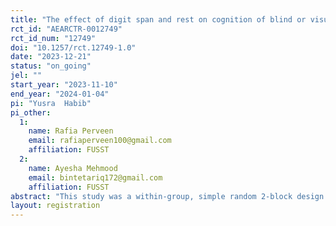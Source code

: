 ```yaml
---
title: "The effect of digit span and rest on cognition of blind or visual impaired and cognitive test for the blind as an assessment of intellectual functioning."
rct_id: "AEARCTR-0012749"
rct_id_num: "12749"
doi: "10.1257/rct.12749-1.0"
date: "2023-12-21"
status: "on_going"
jel: ""
start_year: "2023-11-10"
end_year: "2024-01-04"
pi: "Yusra  Habib"
pi_other:
  1:
    name: Rafia Perveen
    email: rafiaperveen100@gmail.com
    affiliation: FUSST
  2:
    name: Ayesha Mehmood
    email: bintetariq172@gmail.com
    affiliation: FUSST
abstract: "This study was a within-group, simple random 2-block design to investigate the effect of the cognitive intervention on cognitive performance in blind patients. Thirty blind patients who expressed an interest in participation in the study were recruited from government a specialized school for the blind, 15 visually impaired individuals, and 30 individuals with normal vision from Foundation University School of Science and Technology, totaling 60 participants.  between November 2023 and January 2024.  They then undergo a standardized psychological assessment and were scheduled to undergo Cognitive test that are specially design for the blind. All participants met preserved general cognitive function (mini-mental state examination (MMSE) score of >24/30), and do not meet the diagnosis of dementia (according to the 10th International Statistical Classification of Diseases and Related) Health Problems (ICD-10).Other inclusion criteria were as follows: males and females with an average age of 30 years (range:18 to 60).In order to be included in the study, the participants had to be diagnosis of visual impairment and blind as evaluated by an eye specialist, primary school education (≥5 years), a Dementia scale and Beck depression Inventory. Exclusion criteria were that participant not be normal and younger than 18 years or older than 60, not have psychiatric disorders listed in the Diagnostic and Statistical Manual of Mental Disorders 5th edition (DSM-v), current pharmaceutical regiment, including cognitive enhancers or antidepressants, and any physical condition that could preclude regular attendance and full participation in the intervention program. The present study was approved by the ethics committee of Foundation University School of Science and Technology, Islamabad, Pakistan. All participants were fully informed regarding the study protocol and provided written informed consent. This study aims to investigate the impact of digit span and rest on the cognitive abilities of individuals who are blind or visually impaired, utilizing cognitive tests as an assessment of intellectual functioning. The intervention's efficacy in potentially ameliorating levels of dementia, depression, and cognitive impairment is explored through a rigorous research methodology. The findings seek to establish  psychometric property of Blind cognitive Intelligence test and   study the effect of cognitive functioning and the onset of dementias and depression in blind individuals, offering valuable insights into the intervention's effectiveness in enhancing overall cognitive function."
layout: registration
---
```


